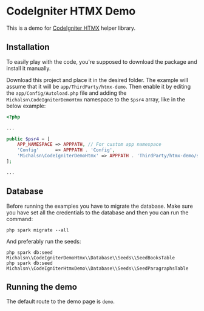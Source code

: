 # CodeIgniter HTMX Demo

This is a demo for [CodeIgniter HTMX](https://github.com/michalsn/codeigniter-htmx) helper library.

## Installation

To easily play with the code, you're supposed to download the package and install it manually.

Download this project and place it in the desired folder. The example will assume that it will be `app/ThirdParty/htmx-demo`. Then enable it by editing the `app/Config/Autoload.php` file and adding the `Michalsn\CodeIgniterDemoHtmx` namespace to the `$psr4` array, like in the below example:

```php
<?php

...

public $psr4 = [
    APP_NAMESPACE => APPPATH, // For custom app namespace
    'Config'      => APPPATH . 'Config',
    'Michalsn\CodeIgniterDemoHtmx' => APPPATH . 'ThirdParty/htmx-demo/src',
];

...
```

## Database

Before running the examples you have to migrate the database. Make sure you have set all the credentials to the database and then you can run the command:

    php spark migrate --all

And preferably run the seeds:

    php spark db:seed Michalsn\\CodeIgniterDemoHtmx\\Database\\Seeds\\SeedBooksTable
    php spark db:seed Michalsn\\CodeIgniterHtmxDemo\\Database\\Seeds\\SeedParagraphsTable

## Running the demo

The default route to the demo page is `demo`.